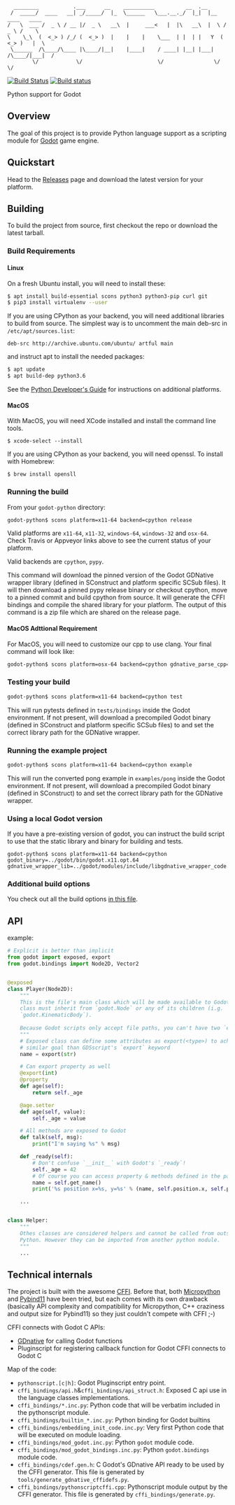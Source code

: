 
      ________           .___      __    __________          __  .__                   
     /  _____/  ____   __| _/_____/  |_  \______   \___.__._/  |_|  |__   ____   ____  
    /   \  ___ /  _ \ / __ |/  _ \   __\  |     ___<   |  |\   __\  |  \ /  _ \ /    \ 
    \    \_\  (  <_> ) /_/ (  <_> )  |    |    |    \___  | |  | |   Y  (  <_> )   |  \
     \______  /\____/\____ |\____/|__|    |____|    / ____| |__| |___|  /\____/|___|  /
            \/            \/                        \/                \/            \/ 

[![Build Status](https://travis-ci.org/touilleMan/godot-python.svg?branch=master)](https://travis-ci.org/touilleMan/godot-python)
[![Build status](https://ci.appveyor.com/api/projects/status/1y8gifqjoru07e2n/branch/master?svg=true)](https://ci.appveyor.com/project/touilleMan/godot-python/branch/master)

Python support for Godot


Overview
--------

The goal of this project is to provide Python language support as a scripting module for
[Godot](http://godotengine.org) game engine.


Quickstart
----------

Head to the [Releases](https://github.com/touilleMan/godot-python/releases) page and download the 
latest version for your platform.

Building
--------

To build the project from source, first checkout the repo or download the 
latest tarball.


### Build Requirements

#### Linux

On a fresh Ubuntu install, you will need to install these:

```bash
$ apt install build-essential scons python3 python3-pip curl git
$ pip3 install virtualenv --user
```

If you are using CPython as your backend, you will need additional 
libraries to build from source. The simplest way is to uncomment the 
main deb-src in `/etc/apt/sources.list`:
 
```
deb-src http://archive.ubuntu.com/ubuntu/ artful main
```
 
and instruct apt to install the needed packages:

```bash
$ apt update
$ apt build-dep python3.6
```

See the [Python Developer's Guide](https://devguide.python.org/setup/#build-dependencies) 
for instructions on additional platforms.

#### MacOS

With MacOS, you will need XCode installed and install the command line tools. 

```
$ xcode-select --install
```

If you are using CPython as your backend, you will need openssl. To install with Homebrew:

```
$ brew install opensll
```

### Running the build

From your `godot-python` directory:


```bash
godot-python$ scons platform=x11-64 backend=cpython release
```

Valid platforms are `x11-64`, `x11-32`, `windows-64`, `windows-32` and `osx-64`. Check Travis 
or Appveyor links above to see the current status of your platform.

Valid backends are `cpython`, `pypy`.

This command will download the pinned version of the Godot GDNative wrapper 
library (defined in SConstruct and platform specific SCSub files). It will then 
download a pinned pypy release binary or checkout cpython, move to a pinned 
commit and build cpython from source. It will generate the CFFI bindings and 
compile the shared library for your platform. The output of this command 
is a zip file which are shared on the release page.

#### MacOS Adttional Requirement

For MacOS, you will need to customize our cpp to use clang. Your final command will look like:

```bash
godot-python$ scons platform=osx-64 backend=cpython gdnative_parse_cpp="clang -E" release
```

### Testing your build

```bash
godot-python$ scons platform=x11-64 backend=cpython test
```

This will run pytests defined in `tests/bindings` inside the Godot environment. 
If not present, will download a precompiled Godot binary 
(defined in SConstruct and platform specific SCSub files) to and set the 
correct library path for the GDNative wrapper.

### Running the example project

```bash
godot-python$ scons platform=x11-64 backend=cpython example
```

This will run the converted pong example in `examples/pong` inside the Godot 
environment. If not present, will download a precompiled Godot binary 
(defined in SConstruct) to and set the correct library path for the GDNative wrapper.


### Using a local Godot version

If you have a pre-existing version of godot, you can instruct the build script to 
use that the static library and binary for building and tests.

```
godot-python$ scons platform=x11-64 backend=cpython godot_binary=../godot/bin/godot.x11.opt.64 gdnative_wrapper_lib=../godot/modules/include/libgdnative_wrapper_code.x11.opt.64.a
```

### Additional build options

You check out all the build options [in this file](https://github.com/touilleMan/godot-python/blob/master/SConstruct#L23).


API
---

example:

```python
# Explicit is better than implicit
from godot import exposed, export
from godot.bindings import Node2D, Vector2


@exposed
class Player(Node2D):
	"""
	This is the file's main class which will be made available to Godot. This
	class must inherit from `godot.Node` or any of its children (i.g.
	`godot.KinematicBody`).
	
	Because Godot scripts only accept file paths, you can't have two `exposed` classes in the same file.
	"""
	# Exposed class can define some attributes as export(<type>) to achieve
	# similar goal than GDSscript's `export` keyword
	name = export(str)

	# Can export property as well
	@export(int)
	@property
	def age(self):
		return self._age

	@age.setter
	def age(self, value):
		self._age = value

	# All methods are exposed to Godot
	def talk(self, msg):
		print("I'm saying %s" % msg)

	def _ready(self):
		# Don't confuse `__init__` with Godot's `_ready`!
		self._age = 42
		# Of course you can access property & methods defined in the parent
		name = self.get_name()
		print('%s position x=%s, y=%s' % (name, self.position.x, self.position.y))

	...


class Helper:
	"""
	Othes classes are considered helpers and cannot be called from outside
	Python. However they can be imported from another python module.
	"""
	...


```


Technical internals
-------------------

The project is built with the awesome [CFFI](https://cffi.readthedocs.io/en/latest/).
Before that, both [Micropython](https://github.com/micropython/micropython) and
[Pybind11](https://github.com/pybind/pybind11) have been tried, but each comes with
its own drawback (basically API complexity and compatibility for Micropython,
C++ craziness and output size for Pybind11) so they just couldn't compete with
CFFI ;-)

CFFI connects with Godot C APIs:
- [GDnative](https://godotengine.org/article/dlscript-here) for calling Godot functions
- Pluginscript for registering callback function for Godot
CFFI connects to Godot C

Map of the code:
- `pythonscript.[c|h]`: Godot Pluginscript entry point.
- `cffi_bindings/api.h`&`cffi_bindings/api_struct.h`: Exposed C api use in the language classes implementations.
- `cffi_bindings/*.inc.py`: Python code that will be verbatim included in the pythonscript module.
- `cffi_bindings/builtin_*.inc.py`: Python binding for Godot builtins
- `cffi_bindings/embedding_init_code.inc.py`: Very first Python code that will be executed on module loading.
- `cffi_bindings/mod_godot.inc.py`: Python `godot` module code.
- `cffi_bindings/mod_godot_bindings.inc.py`: Python `godot.bindings` module code.
- `cffi_bindings/cdef.gen.h`: C Godot's GDnative API ready to be used by the CFFI generator.
  This file is generated by `tools/generate_gdnative_cffidefs.py`.
- `cffi_bindings/pythonscriptcffi.cpp`: Pythonscript module output by the CFFI generator.
  This file is generated by `cffi_bindings/generate.py`.
